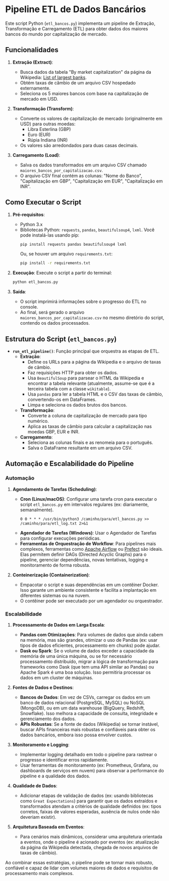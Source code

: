 # Pipeline ETL de Dados Bancários

Este script Python (`etl_bancos.py`) implementa um pipeline de Extração, Transformação e Carregamento (ETL) para obter dados dos maiores bancos do mundo por capitalização de mercado.

## Funcionalidades

1.  **Extração (Extract)**:
    *   Busca dados da tabela "By market capitalization" da página da Wikipedia: [List of largest banks](https://en.wikipedia.org/wiki/List_of_largest_banks).
    *   Obtém taxas de câmbio de um arquivo CSV hospedado externamente.
    *   Seleciona os 5 maiores bancos com base na capitalização de mercado em USD.

2.  **Transformação (Transform)**:
    *   Converte os valores de capitalização de mercado (originalmente em USD) para outras moedas:
        *   Libra Esterlina (GBP)
        *   Euro (EUR)
        *   Rúpia Indiana (INR)
    *   Os valores são arredondados para duas casas decimais.

3.  **Carregamento (Load)**:
    *   Salva os dados transformados em um arquivo CSV chamado `maiores_bancos_por_capitalizacao.csv`.
    *   O arquivo CSV final contém as colunas: "Nome do Banco", "Capitalização em GBP", "Capitalização em EUR", "Capitalização em INR".

## Como Executar o Script

1.  **Pré-requisitos**:
    *   Python 3.x
    *   Bibliotecas Python: `requests`, `pandas`, `beautifulsoup4`, `lxml`.
        Você pode instalá-las usando pip:
        ```bash
        pip install requests pandas beautifulsoup4 lxml
        ```
        Ou, se houver um arquivo `requirements.txt`:
        ```bash
        pip install -r requirements.txt
        ```

2.  **Execução**:
    Execute o script a partir do terminal:
    ```bash
    python etl_bancos.py
    ```

3.  **Saída**:
    *   O script imprimirá informações sobre o progresso do ETL no console.
    *   Ao final, será gerado o arquivo `maiores_bancos_por_capitalizacao.csv` no mesmo diretório do script, contendo os dados processados.

## Estrutura do Script (`etl_bancos.py`)

*   **`run_etl_pipeline()`**: Função principal que orquestra as etapas de ETL.
    *   **Extração**:
        *   Define os URLs para a página da Wikipedia e o arquivo de taxas de câmbio.
        *   Faz requisições HTTP para obter os dados.
        *   Usa `BeautifulSoup` para parsear o HTML da Wikipedia e encontrar a tabela relevante (atualmente, assume-se que é a terceira tabela com a classe `wikitable`).
        *   Usa `pandas` para ler a tabela HTML e o CSV das taxas de câmbio, convertendo-os em DataFrames.
        *   Limpa e seleciona os dados brutos dos bancos.
    *   **Transformação**:
        *   Converte a coluna de capitalização de mercado para tipo numérico.
        *   Aplica as taxas de câmbio para calcular a capitalização nas moedas GBP, EUR e INR.
    *   **Carregamento**:
        *   Seleciona as colunas finais e as renomeia para o português.
        *   Salva o DataFrame resultante em um arquivo CSV.

## Automação e Escalabilidade do Pipeline

### Automação

1.  **Agendamento de Tarefas (Scheduling)**:
    *   **Cron (Linux/macOS)**: Configurar uma tarefa cron para executar o script `etl_bancos.py` em intervalos regulares (ex: diariamente, semanalmente).
        ```cron
        0 0 * * * /usr/bin/python3 /caminho/para/etl_bancos.py >> /caminho/para/etl_log.txt 2>&1
        ```
    *   **Agendador de Tarefas (Windows)**: Usar o Agendador de Tarefas para configurar execuções periódicas.
    *   **Ferramentas de Orquestração de Workflow**: Para pipelines mais complexos, ferramentas como [Apache Airflow](https://airflow.apache.org/) ou [Prefect](https://www.prefect.io/) são ideais. Elas permitem definir DAGs (Directed Acyclic Graphs) para o pipeline, gerenciar dependências, novas tentativas, logging e monitoramento de forma robusta.

2.  **Conteinerização (Containerization)**:
    *   Empacotar o script e suas dependências em um contêiner Docker. Isso garante um ambiente consistente e facilita a implantação em diferentes sistemas ou na nuvem.
    *   O contêiner pode ser executado por um agendador ou orquestrador.

### Escalabilidade

1.  **Processamento de Dados em Larga Escala**:
    *   **Pandas com Otimizações**: Para volumes de dados que ainda cabem na memória, mas são grandes, otimizar o uso de Pandas (ex: usar tipos de dados eficientes, processamento em chunks) pode ajudar.
    *   **Dask ou Spark**: Se o volume de dados exceder a capacidade da memória de uma única máquina, ou se for necessário processamento distribuído, migrar a lógica de transformação para frameworks como Dask (que tem uma API similar ao Pandas) ou Apache Spark é uma boa solução. Isso permitiria processar os dados em um cluster de máquinas.

2.  **Fontes de Dados e Destinos**:
    *   **Bancos de Dados**: Em vez de CSVs, carregar os dados em um banco de dados relacional (PostgreSQL, MySQL) ou NoSQL (MongoDB), ou em um data warehouse (BigQuery, Redshift, Snowflake). Isso melhora a capacidade de consulta, integridade e gerenciamento dos dados.
    *   **APIs Robustas**: Se a fonte de dados (Wikipedia) se tornar instável, buscar APIs financeiras mais robustas e confiáveis para obter os dados bancários, embora isso possa envolver custos.

3.  **Monitoramento e Logging**:
    *   Implementar logging detalhado em todo o pipeline para rastrear o progresso e identificar erros rapidamente.
    *   Usar ferramentas de monitoramento (ex: Prometheus, Grafana, ou dashboards de serviços em nuvem) para observar a performance do pipeline e a qualidade dos dados.

4.  **Qualidade de Dados**:
    *   Adicionar etapas de validação de dados (ex: usando bibliotecas como `Great Expectations`) para garantir que os dados extraídos e transformados atendam a critérios de qualidade definidos (ex: tipos corretos, faixas de valores esperadas, ausência de nulos onde não deveriam existir).

5.  **Arquitetura Baseada em Eventos**:
    *   Para cenários mais dinâmicos, considerar uma arquitetura orientada a eventos, onde o pipeline é acionado por eventos (ex: atualização da página da Wikipedia detectada, chegada de novos arquivos de taxas de câmbio).

Ao combinar essas estratégias, o pipeline pode se tornar mais robusto, confiável e capaz de lidar com volumes maiores de dados e requisitos de processamento mais complexos.

